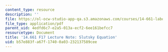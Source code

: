 ```yaml
---
content_type: resource
description: ''
file: https://ol-ocw-studio-app-qa.s3.amazonaws.com/courses/14-661-labor-economics-i-fall-2017/b57e883fa67f17400a03232137589cee_MIT14_661F17_lec_slutsky.pdf
file_type: application/pdf
parent_uid: 4edfd6c7-e2a5-013a-ecf2-6ee161befcc7
resourcetype: Document
title: '14.661 F17 Lecture Note: Slutsky Equation'
uid: b57e883f-a67f-1740-0a03-232137589cee
---
```

